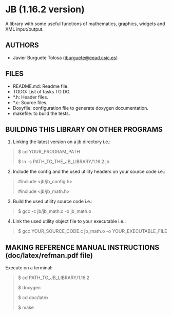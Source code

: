 JB (1.16.2 version)
==================

A library with some useful functions of mathematics, graphics, widgets and XML
input/output.

AUTHORS
-------

* Javier Burguete Tolosa (jburguete@eead.csic.es)

FILES
-----

* README.md: Readme file.
* TODO: List of tasks TO DO.
* *.h: Header files.
* *.c: Source files.
* Doxyfile: configuration file to generate doxygen documentation.
* makefile: to build the tests.

BUILDING THIS LIBRARY ON OTHER PROGRAMS
---------------------------------------

1. Linking the latest version on a jb directory i.e.:
> $ cd YOUR_PROGRAM_PATH
>
> $ ln -s PATH_TO_THE_JB_LIBRARY/1.16.2 jb

2. Include the config and the used utility headers on your source code i.e.:
> \#include \<jb/jb_config.h\>
>
> \#include \<jb/jb_math.h\>

3. Build the used utility source code i.e.:
> $ gcc -c jb/jb_math.c -o jb_math.o

4. Link the used utility object file to your executable i.e.:
> $ gcc YOUR_SOURCE_CODE.c jb_math.o -o YOUR_EXECUTABLE_FILE

MAKING REFERENCE MANUAL INSTRUCTIONS (doc/latex/refman.pdf file)
----------------------------------------------------------------

Execute on a terminal:
> $ cd PATH_TO_JB_LIBRARY/1.16.2
>
> $ doxygen
>
> $ cd doc/latex
>
> $ make
